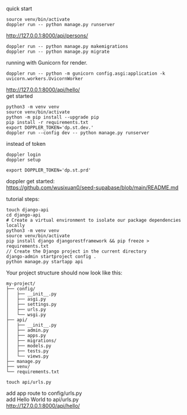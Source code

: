 quick start
```
source venv/bin/activate
doppler run -- python manage.py runserver
```
http://127.0.0.1:8000/api/persons/  
```
doppler run -- python manage.py makemigrations
doppler run -- python manage.py migrate
```

running with Gunicorn for render.
```
doppler run -- python -m gunicorn config.asgi:application -k uvicorn.workers.UvicornWorker
```
http://127.0.0.1:8000/api/hello/  
get started
```
python3 -m venv venv
source venv/bin/activate
python -m pip install --upgrade pip
pip install -r requirements.txt
export DOPPLER_TOKEN='dp.st.dev.'
doppler run --config dev -- python manage.py runserver
```
instead of token
```
doppler login
doppler setup
```
```
export DOPPLER_TOKEN='dp.st.prd'
```  
doppler get started:  
https://github.com/wusixuan0/seed-supabase/blob/main/README.md  

tutorial steps:  
```
touch django-api
cd django-api
# Create a virtual environment to isolate our package dependencies locally
python3 -m venv venv
source venv/bin/activate
pip install django djangorestframework && pip freeze > requirements.txt
// Create the Django project in the current directory
django-admin startproject config .
python manage.py startapp api
```

Your project structure should now look like this:
```
my-project/
├── config/
│   ├── __init__.py
│   ├── asgi.py
│   ├── settings.py
│   ├── urls.py
│   └── wsgi.py
├── api/
│   ├── __init__.py
│   ├── admin.py
│   ├── apps.py
│   ├── migrations/
│   ├── models.py
│   ├── tests.py
│   └── views.py
├── manage.py
├── venv/
└── requirements.txt
```


```
touch api/urls.py

```
add app route to config/urls.py  
add Hello World to api/urls.py  
http://127.0.0.1:8000/api/hello/

